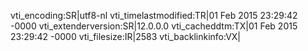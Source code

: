 vti_encoding:SR|utf8-nl
vti_timelastmodified:TR|01 Feb 2015 23:29:42 -0000
vti_extenderversion:SR|12.0.0.0
vti_cacheddtm:TX|01 Feb 2015 23:29:42 -0000
vti_filesize:IR|2583
vti_backlinkinfo:VX|
